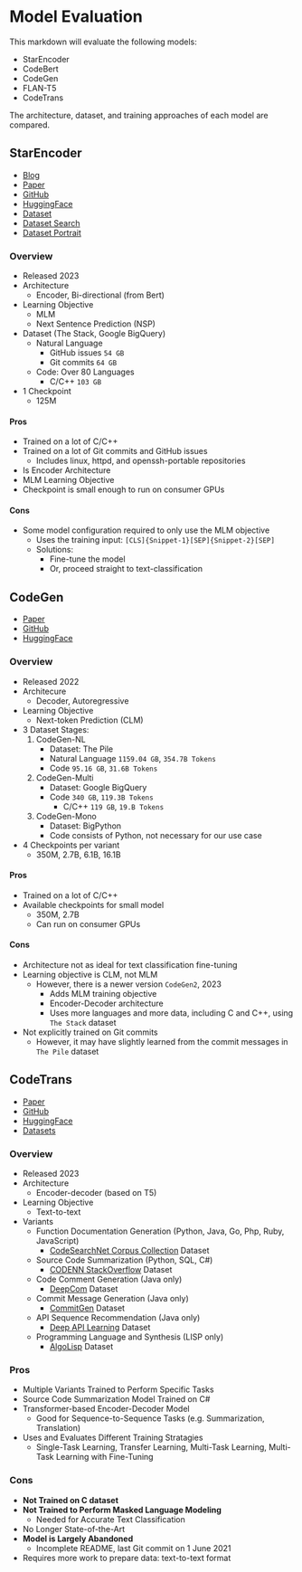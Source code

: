 # Model Evaluation

This markdown will evaluate the following models:

- StarEncoder
- CodeBert
- CodeGen
- FLAN-T5
- CodeTrans

The architecture, dataset, and training approaches of each model are compared.

## StarEncoder

- [Blog](https://huggingface.co/blog/starcoder)
- [Paper](https://arxiv.org/pdf/2305.06161.pdf)
- [GitHub](https://github.com/bigcode-project/bigcode-encoder)
- [HuggingFace](https://huggingface.co/bigcode/starencoder)
- [Dataset](https://huggingface.co/datasets/bigcode/starcoderdata)
- [Dataset Search](https://huggingface.co/spaces/bigcode/search)
- [Dataset Portrait](https://stack.dataportraits.org/)

### Overview

- Released 2023
- Architecture
  - Encoder, Bi-directional (from Bert)
- Learning Objective
  - MLM
  - Next Sentence Prediction (NSP)
- Dataset (The Stack, Google BigQuery)
  - Natural Language
    - GitHub issues `54 GB`
    - Git commits `64 GB`
  - Code: Over 80 Languages
    - C/C++ `103 GB`
- 1 Checkpoint
  - 125M

#### Pros

- Trained on a lot of C/C++
- Trained on a lot of Git commits and GitHub issues
  - Includes linux, httpd, and openssh-portable repositories
- Is Encoder Architecture
- MLM Learning Objective
- Checkpoint is small enough to run on consumer GPUs

#### Cons

- Some model configuration required to only use the MLM objective
  - Uses the training input: `[CLS]{Snippet-1}[SEP]{Snippet-2}[SEP]`
  - Solutions:
    - Fine-tune the model
    - Or, proceed straight to text-classification

## CodeGen

- [Paper](https://arxiv.org/pdf/2203.13474.pdf)
- [GitHub](https://github.com/salesforce/CodeGen)
- [HuggingFace](https://huggingface.co/docs/transformers/model_doc/codegen)

### Overview

- Released 2022
- Architecure
  - Decoder, Autoregressive
- Learning Objective
  - Next-token Prediction (CLM)
- 3 Dataset Stages:
  1. CodeGen-NL
     - Dataset: The Pile
     - Natural Language `1159.04 GB`, `354.7B Tokens`
     - Code `95.16 GB`, `31.6B Tokens`
  2. CodeGen-Multi
     - Dataset: Google BigQuery
     - Code `340 GB`, `119.3B Tokens`
       - C/C++ `119 GB`, `19.B Tokens`
  3. CodeGen-Mono
     - Dataset: BigPython
     - Code consists of Python, not necessary for our use case
- 4 Checkpoints per variant
  - 350M, 2.7B, 6.1B, 16.1B

#### Pros

- Trained on a lot of C/C++
- Available checkpoints for small model
  - 350M, 2.7B
  - Can run on consumer GPUs

#### Cons

- Architecture not as ideal for text classification fine-tuning
- Learning objective is CLM, not MLM
  - However, there is a newer version `CodeGen2`, 2023
    - Adds MLM training objective
    - Encoder-Decoder architecture
    - Uses more languages and more data, including C and C++, using `The Stack` dataset
- Not explicitly trained on Git commits
  - However, it may have slightly learned from the commit messages in `The Pile` dataset

## CodeTrans

- [Paper](https://arxiv.org/abs/2104.02443)
- [GitHub](https://github.com/agemagician/CodeTrans)
- [HuggingFace](https://huggingface.co/models?search=code_trans)
- [Datasets](https://www.dropbox.com/sh/mzxa2dq30gnot29/AABIf7wPxH5Oe0PZHJ5jPV22a?dl=0)

### Overview

- Released 2023
- Architecture
  - Encoder-decoder (based on T5)
- Learning Objective
  - Text-to-text
- Variants
  - Function Documentation Generation (Python, Java, Go, Php, Ruby, JavaScript)
    - [CodeSearchNet Corpus Collection](https://github.com/github/CodeSearchNet) Dataset
  - Source Code Summarization (Python, SQL, C#)
    - [CODENN StackOverflow](https://github.com/sriniiyer/codenn) Dataset
  - Code Comment Generation (Java only)
    - [DeepCom](https://github.com/xing-hu/DeepCom) Dataset
  - Commit Message Generation (Java only)
    - [CommitGen](https://sjiang1.github.io/commitgen) Dataset
  - API Sequence Recommendation (Java only)
    - [Deep API Learning](https://github.com/guxd/deepAPI) Dataset
  - Programming Language and Synthesis (LISP only)
    - [AlgoLisp](https://github.com/nearai/program_synthesis/tree/master/program_synthesis/algolisp) Dataset

### Pros

- Multiple Variants Trained to Perform Specific Tasks
- Source Code Summarization Model Trained on C#
- Transformer-based Encoder-Decoder Model
  - Good for Sequence-to-Sequence Tasks (e.g. Summarization, Translation)
- Uses and Evaluates Different Training Stratagies
  - Single-Task Learning, Transfer Learning, Multi-Task Learning, Multi-Task Learning with Fine-Tuning

### Cons

- **Not Trained on C dataset**
- **Not Trained to Perform Masked Language Modeling**
  - Needed for Accurate Text Classification
- No Longer State-of-the-Art
- **Model is Largely Abandoned**
  - Incomplete README, last Git commit on 1 June 2021
- Requires more work to prepare data: text-to-text format

